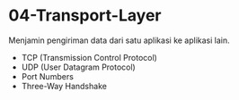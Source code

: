 # 04-Transport-Layer

Menjamin pengiriman data dari satu aplikasi ke aplikasi lain.
- TCP (Transmission Control Protocol)
- UDP (User Datagram Protocol)
- Port Numbers
- Three-Way Handshake
